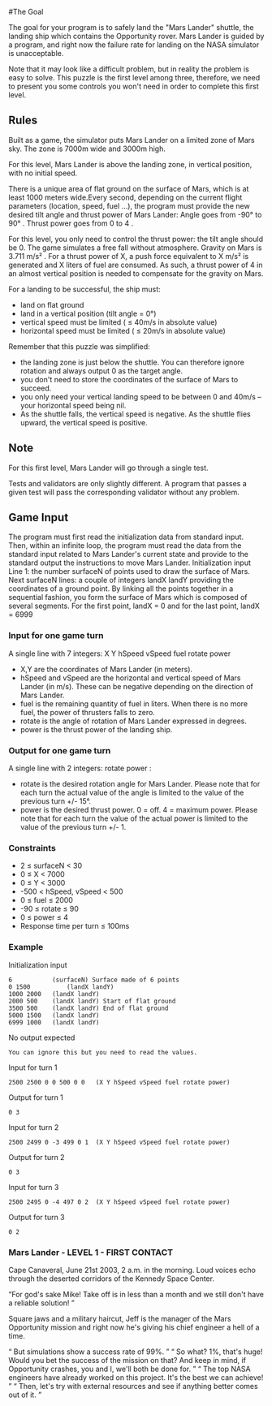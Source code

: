 #The Goal

The goal for your program is to safely land the "Mars Lander" shuttle, the landing ship which contains the Opportunity rover. Mars Lander is guided by a program, and right now the failure rate for landing on the NASA simulator is unacceptable.

Note that it may look like a difficult problem, but in reality the problem is easy to solve. This puzzle is the first level among three, therefore, we need to present you some controls you won't need in order to complete this first level.

## Rules

Built as a game, the simulator puts Mars Lander on a limited zone of Mars sky.
	The zone is 7000m wide and 3000m high.

For this level, Mars Lander is above the landing zone, in vertical position, with no initial speed.

There is a unique area of flat ground on the surface of Mars, which is at least 1000 meters wide.Every second, depending on the current flight parameters (location, speed, fuel ...), the program must provide the new desired tilt angle and thrust power of Mars Lander:
	Angle goes from -90° to 90° . Thrust power goes from 0 to 4 .

For this level, you only need to control the thrust power: the tilt angle should be 0. The game simulates a free fall without atmosphere. Gravity on Mars is 3.711 m/s² . For a thrust power of X, a push force equivalent to X m/s² is generated and X liters of fuel are consumed. As such, a thrust power of 4 in an almost vertical position is needed to compensate for the gravity on Mars.

For a landing to be successful, the ship must:
* land on flat ground
* land in a vertical position (tilt angle = 0°)
* vertical speed must be limited ( ≤ 40m/s in absolute value)
* horizontal speed must be limited ( ≤ 20m/s in absolute value)

Remember that this puzzle was simplified:
* the landing zone is just below the shuttle. You can therefore ignore rotation and always output 0 as the target angle.
* you don't need to store the coordinates of the surface of Mars to succeed.
* you only need your vertical landing speed to be between 0 and 40m/s – your horizontal speed being nil.
* As the shuttle falls, the vertical speed is negative. As the shuttle flies upward, the vertical speed is positive.

## Note

For this first level, Mars Lander will go through a single test.

Tests and validators are only slightly different. A program that passes a given test will pass the corresponding validator without any problem.

## Game Input

The program must first read the initialization data from standard input. Then, within an infinite loop, the program must read the data from the standard input related to Mars Lander's current state and provide to the standard output the instructions to move Mars Lander.
Initialization input
Line 1: the number surfaceN of points used to draw the surface of Mars.
Next surfaceN lines: a couple of integers landX landY providing the coordinates of a ground point. By linking all the points together in a sequential fashion, you form the surface of Mars which is composed of several segments. For the first point, landX = 0 and for the last point, landX = 6999

### Input for one game turn

A single line with 7 integers: X Y hSpeed vSpeed fuel rotate power
* X,Y are the coordinates of Mars Lander (in meters).
* hSpeed and vSpeed are the horizontal and vertical speed of Mars Lander (in m/s). These can be negative depending on the direction of Mars Lander.
* fuel is the remaining quantity of fuel in liters. When there is no more fuel, the power of thrusters falls to zero.
* rotate is the angle of rotation of Mars Lander expressed in degrees.
* power is the thrust power of the landing ship.

### Output for one game turn

A single line with 2 integers: rotate power :
* rotate is the desired rotation angle for Mars Lander. Please note that for each turn the actual value of the angle is limited to the value of the previous turn +/- 15°.
* power is the desired thrust power. 0 = off. 4 = maximum power. Please note that for each turn the value of the actual power is limited to the value of the previous turn +/- 1.

### Constraints

* 2 ≤ surfaceN < 30
* 0 ≤ X < 7000
* 0 ≤ Y < 3000
* -500 < hSpeed, vSpeed < 500
* 0 ≤ fuel ≤ 2000
* -90 ≤ rotate ≤ 90
* 0 ≤ power ≤ 4
* Response time per turn ≤ 100ms

### Example

Initialization input
```
6         	(surfaceN) Surface made of 6 points
0 1500      	(landX landY)
1000 2000	(landX landY)
2000 500	(landX landY) Start of flat ground
3500 500	(landX landY) End of flat ground
5000 1500	(landX landY)
6999 1000	(landX landY)
```

No output expected
```
You can ignore this but you need to read the values.
```

Input for turn 1
```
2500 2500 0 0 500 0 0 	(X Y hSpeed vSpeed fuel rotate power)
```
Output for turn 1
```
0 3
```
Input for turn 2
```
2500 2499 0 -3 499 0 1 	(X Y hSpeed vSpeed fuel rotate power)
```
Output for turn 2
```
0 3
```
Input for turn 3
```
2500 2495 0 -4 497 0 2 	(X Y hSpeed vSpeed fuel rotate power)
```
Output for turn 3
```
0 2
```

### Mars Lander - LEVEL 1 - FIRST CONTACT

Cape Canaveral, June 21st 2003, 2 a.m. in the morning. Loud voices echo through the deserted corridors of the Kennedy Space Center.
 
“For god's sake Mike! Take off is in less than a month and we still don't have a reliable solution! ”
 
Square jaws and a military haircut, Jeff is the manager of the Mars Opportunity mission and right now he's giving his chief engineer a hell of a time.

“ But simulations show a success rate of 99%. ”
“ So what? 1%, that's huge! Would you bet the success of the mission on that? And keep in mind, if Opportunity crashes, you and I, we'll both be done for. ”
“ The top NASA engineers have already worked on this project. It's the best we can achieve! ”
“ Then, let's try with external resources and see if anything better comes out of it. ”